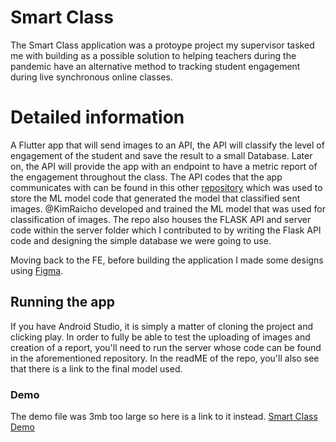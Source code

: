 # Smart Class

The Smart Class application was a protoype project my supervisor tasked me with building as a possible solution to helping teachers during the pandemic have an alternative method to tracking student engagement during live synchronous online classes. 

# Detailed information

A Flutter app that will send images to an API, the API will classify the level of engagement of the student and save the result to a small Database.
Later on, the API will provide the app with an endpoint to have a metric report of the engagement throughout the class.
The API codes that the app communicates with can be found in this other [repository](https://github.com/KimRaicho/smartClassAPI) which was used to store the ML model code that generated the model that classified sent images. @KimRaicho developed and trained the ML model that was used for classification of images.
The repo also houses the FLASK API and server code within the server folder which I contributed to by writing the Flask API code and designing the simple database we were going to use.

Moving back to the FE, before building the application I made some designs using [Figma](https://www.figma.com/file/pB7TcjGzSjkruTI1cV6GVj/SmartClass-API-Consumer?node-id=13%3A576). 

## Running the app

If you have Android Studio, it is simply a matter of cloning the project and clicking play. In order to fully be able to test the uploading of images and creation of a report, you'll need to run the server whose code can be found in the aforementioned repository. In the readME of the repo, you'll also see that there is a link to the final model used.

### Demo

The demo file was 3mb too large so here is a link to it instead. [Smart Class Demo](https://drive.google.com/file/d/1DSaNXvJgBrodfsdpAti9Ay2aYyJQYZxa/view?usp=sharing)
